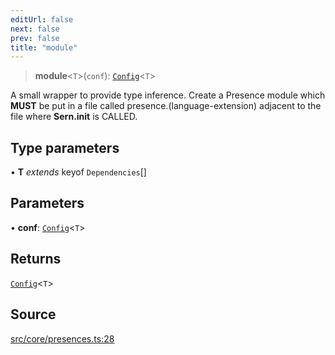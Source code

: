```yaml
---
editUrl: false
next: false
prev: false
title: "module"
---
```


> **module**\<`T`\>(`conf`): [`Config`](/v3/api/namespaces/presence/type-aliases/config/)\<`T`\>

A small wrapper to provide type inference.
Create a Presence module which **MUST** be put in a file called presence.(language-extension)
adjacent to the file where **Sern.init** is CALLED.

## Type parameters

• **T** *extends* keyof `Dependencies`[]

## Parameters

• **conf**: [`Config`](/v3/api/namespaces/presence/type-aliases/config/)\<`T`\>

## Returns

[`Config`](/v3/api/namespaces/presence/type-aliases/config/)\<`T`\>

## Source

[src/core/presences.ts:28](https://github.com/sern-handler/handler/blob/91b3768e376cfe22ec37d8ab44f4e4a4dfe8a1e8/src/core/presences.ts#L28)
